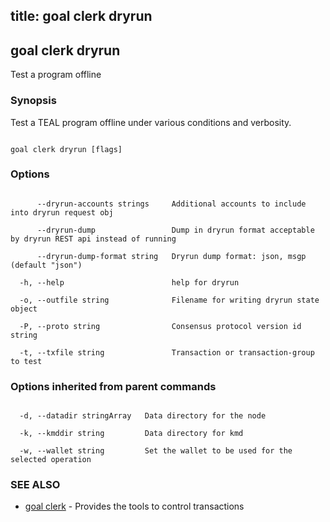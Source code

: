 title: goal clerk dryrun
---
## goal clerk dryrun



Test a program offline



### Synopsis



Test a TEAL program offline under various conditions and verbosity.



```

goal clerk dryrun [flags]

```



### Options



```

      --dryrun-accounts strings     Additional accounts to include into dryrun request obj

      --dryrun-dump                 Dump in dryrun format acceptable by dryrun REST api instead of running

      --dryrun-dump-format string   Dryrun dump format: json, msgp (default "json")

  -h, --help                        help for dryrun

  -o, --outfile string              Filename for writing dryrun state object

  -P, --proto string                Consensus protocol version id string

  -t, --txfile string               Transaction or transaction-group to test

```



### Options inherited from parent commands



```

  -d, --datadir stringArray   Data directory for the node

  -k, --kmddir string         Data directory for kmd

  -w, --wallet string         Set the wallet to be used for the selected operation

```



### SEE ALSO



* [goal clerk](../../clerk/clerk/)	 - Provides the tools to control transactions 



